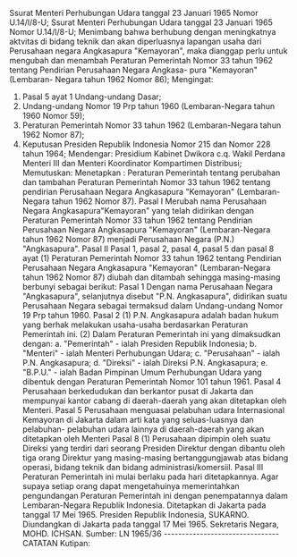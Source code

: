  Ssurat Menteri Perhubungan Udara tanggal 23 Januari 1965 Nomor U.14/l/8-U; Ssurat Menteri Perhubungan Udara tanggal 23 Januari 1965 Nomor U.14/l/8-U; Menimbang bahwa berhubung dengan meningkatnya aktvitas di bidang teknik dan akan diperluasnya lapangan usaha dari Perusahaan negara Angkasapura "Kemayoran", maka dianggap perlu untuk mengubah dan menambah Peraturan Pemerintah Nomor 33 tahun 1962 tentang Pendirian Perusahaan Negara Angkasa- pura "Kemayoran" (Lembaran- Negara tahun 1962 Nomor 86);
Mengingat:

1. Pasal 5 ayat 1 Undang-undang Dasar;
2. Undang-undang Nomor 19 Prp tahun 1960 (Lembaran-Negara tahun 1960 Nomor 59);
3. Peraturan Pemerintah Nomor 33 tahun 1962 (Lembaran-Negara tahun 1962 Nomor 87);
4. Keputusan Presiden Republik Indonesia Nomor 215 dan Nomor 228 tahun 1964; Mendengar: Presidium Kabinet Dwikora c.q. Wakil Perdana Menteri III dan Menteri Koordinator Kompartimen Distribusi; Memutuskan: Menetapkan : Peraturan Pemerintah tentang perubahan dan tambahan Peraturan Pemerintah Nomor 33 tahun 1962 tentang pendirian Perusahaan Negara Angkasapura "Kemayoran" (Lembaran-Negara tahun 1962 Nomor 87). Pasal I Merubah nama Perusahaan Negara Angkasapura"Kemayoran" yang telah didirikan dengan Peraturan Pemerintah Nomor 33 tahun 1962 tentang Pendirian Perusahaan Negara Angkasapura "Kemayoran" (Lembaran-Negara tahun 1962 Nomor 87) menjadi Perusahaan Negara (P.N.) "Angkasapura". Pasal II Pasal 1, pasal 2, pasal 4, pasal 5 dan pasal 8 ayat (1) Peraturan Pemerintah Nomor 33 tahun 1962 tentang Pendirian Perusahaan Negara Angkasapura "Kemayoran" (Lembaran-Negara tahun 1962 Nomor 87) diubah dan ditambah sehingga masing-masing berbunyi sebagai berikut: Pasal 1 Dengan nama Perusahaan Negara "Angkasapura", selanjutnya disebut "P.N. Angkasapura", didirikan suatu Perusahaan Negara sebagai termaksud dalam Undang-undang Nomor 19 Prp tahun 1960. Pasal 2 (1) P.N. Angkasapura adalah badan hukum yang berhak melakukan usaha-usaha berdasarkan Peraturan Pemerintah ini. (2) Dalam Peraturan Pemerintah ini yang dimaksudkan dengan:
a. "Pemerintah" - ialah Presiden Republik Indonesia;
b. "Menteri" - ialah Menteri Perhubungan Udara;
c. "Perusahaan" - ialah P.N. Angkasapura;
d. "Direksi" - ialah Direksi P.N. Angkasapura;
e. "B.P.U." - ialah Badan Pimpinan Umum Perhubungan Udara yang dibentuk dengan Peraturan Pemerintah Nomor 101 tahun 1961. Pasal 4 Perusahaan berkedudukan dan berkantor pusat di Jakarta dan mempunyai kantor cabang di daerah-daerah yang akan ditetapkan oleh Menteri. Pasal 5 Perusahaan menguasai pelabuhan udara Internasional Kemayoran di Jakarta dalam arti kata yang seluas-luasnya dan pelabuhan- pelabuhan udara lainnya di daerah-daerah yang akan ditetapkan oleh Menteri Pasal 8 (1) Perusahaan dipimpin oleh suatu Direksi yang terdiri dari seorang Presiden Direktur dengan dibantu oleh tiga orang Direktur yang masing-masing bertanggungjawab atas bidang operasi, bidang teknik dan bidang administrasi/komersiil. Pasal III Peraturan Pemerintah ini mulai berlaku pada hari ditetapkannya. Agar supaya setiap orang dapat mengetahuinya memerintahkan pengundangan Peraturan Pemerintah ini dengan penempatannya dalam Lembaran-Negara Republik Indonesia. Ditetapkan di Jakarta pada tanggal 17 Mei 1965. Presiden Republik Indonesia, SUKARNO. Diundangkan di Jakarta pada tanggal 17 Mei 1965. Sekretaris Negara, MOHD. ICHSAN. Sumber: LN 1965/36 -------------------------------- CATATAN Kutipan: